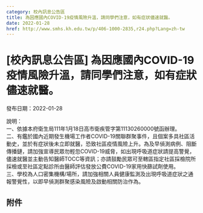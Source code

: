 ```yaml
---
category: 校內訊息公告區
title: 為因應國內COVID-19疫情風險升溫，請同學們注意，如有症狀儘速就醫。
date: 2022-01-28
href: http://www.smhs.kh.edu.tw/p/406-1000-2835,r24.php?Lang=zh-tw
---
```


# [校內訊息公告區] 為因應國內COVID-19疫情風險升溫，請同學們注意，如有症狀儘速就醫。
發布日期：2022-01-28

<div><div></div><div>說明：<br> 一、依據本府衛生局111年1月18日高市衛疾管字第11130260000號函辦理。<br> 二、有鑑於國內近期發生機場工作者COVID-19關聯群聚事件，且個案多具社區活動史，並於有症狀後未立即就醫，恐致社區疫情風險上升。為及早偵測病例、阻斷傳播鏈，請加強宣導民眾勿輕忽COVID-19威脅，如出現呼吸道症狀請提高警覺，儘速就醫並主動告知醫師TOCC等資訊；亦請鼓勵民眾可至轄區指定社區採檢院所採檢或至社區定點診所由醫師評估發放公費COVID-19家用快篩試劑使用。<br> 三、學校為人口密集機構/場所，請加強相關人員健康監測及出現呼吸道症狀之通報警覺性，以即早偵測群聚感染風險及啟動相關防治作為。</div></div>

## 附件

